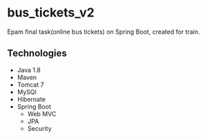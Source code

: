 # bus_tickets_v2

<p>Epam final task(online bus tickets) on Spring Boot, created for train.</p>

<h2>Technologies</h2>
<ul>
 <li>Java 1.8</li>
 <li>Maven</li>
  <li>Tomcat 7</li>
   <li>MySQl</li>
    <li>Hibernate</li>
     <li>
        Spring Boot
        <ul>
            <li>Web MVC</li>
            <li>JPA</li>
            <li>Security
        </ul>
     </li>
        
 </ul>
